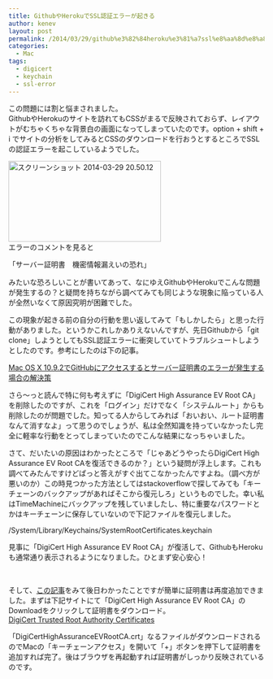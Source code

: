 ```yaml
---
title: GithubやHerokuでSSL認証エラーが起きる
author: kenev
layout: post
permalink: /2014/03/29/github%e3%82%84heroku%e3%81%a7ssl%e8%aa%8d%e8%a8%bc%e3%82%a8%e3%83%a9%e3%83%bc%e3%81%8c%e8%b5%b7%e3%81%8d%e3%82%8b/
categories:
  - Mac
tags:
  - digicert
  - keychain
  - ssl-error
---
```

この問題には割と悩まされました。  
GithubやHerokuのサイトを訪れてもCSSがまるで反映されておらず、レイアウトがむちゃくちゃな背景白の画面になってしまっていたのです。option + shift + i でサイトの分析をしてみるとCSSのダウンロードを行おうとするところでSSLの認証エラーを起こしているようでした。

[<img class="alignnone size-medium wp-image-93" alt="スクリーンショット 2014-03-29 20.50.12" src="http://kenev.net/wp-content/uploads/2014/03/29d12d0483fe103bab53060adb9cd2d0-300x159.png" width="300" height="159" />][1]  
エラーのコメントを見ると

<span style="line-height: 1.5em;">「サーバー証明書　機密情報漏えいの恐れ」</span>

みたいな恐ろしいことが書いてあって、なにゆえGithubやHerokuでこんな問題が発生するの？と疑問を持ちながら調べてみても同じような現象に陥っている人が全然いなくて原因究明が困難でした。

この現象が起きる前の自分の行動を思い返してみて「もしかしたら」と思った行動がありました。というかこれしかありえないんですが、先日Githubから「git clone」しようとしてもSSL認証エラーに衝突していてトラブルシュートしようとしたのです。参考にしたのは下の記事。

[Mac OS X 10.9.2でGitHubにアクセスするとサーバー証明書のエラーが発生する場合の解決策][2]

さら〜っと読んで特に何も考えずに「DigiCert High Assurance EV Root CA」を削除したのですが、これを「ログイン」だけでなく「システムルート」からも削除したのが問題でした。知ってる人からしてみれば「おいおい、ルート証明書なんて消すなよ」って思うのでしょうが、私は全然知識を持っていなかったし完全に軽率な行動をとってしまっていたのでこんな結果になっちゃいました。

さて、だいたいの原因はわかったところで「じゃあどうやったらDigiCert High Assurance EV Root CAを復活できるのか？」という疑問が浮上します。これも調べてみたんですけどぱっと答えがすぐ出てこなかったんですよね。（調べ方が悪いのか）この時見つかった方法としてはstackoverflowで探してみても「キーチェーンのバックアップがあればそこから復元しろ」というものでした。幸い私はTimeMachineにバックアップを残していましたし、特に重要なパスワードとかはキーチェーンに保存していないので下記ファイルを復元しました。

/System/Library/Keychains/SystemRootCertificates.keychain

見事に「DigiCert High Assurance EV Root CA」が復活して、GithubもHerokuも通常通り表示されるようになりました。ひとまず安心安心！

&nbsp;

そして、[この記事][3]をみて後日わかったことですが簡単に証明書は再度追加できました。まずは下記サイトにて「DigiCert High Assurance EV Root CA」のDownloadをクリックして証明書をダウンロード。  
[DigiCert Trusted Root Authority Certificates][4]

「DigiCertHighAssuranceEVRootCA.crt」なるファイルがダウンロードされるのでMacの「キーチェーンアクセス」を開いて「+」ボタンを押下して証明書を追加すれば完了。後はブラウザを再起動すれば証明書がしっかり反映されているのです。

 [1]: http://kenev.net/wp-content/uploads/2014/03/29d12d0483fe103bab53060adb9cd2d0.png
 [2]: http://orangain.hatenablog.com/entry/2014/03/01/mavericks-ssl-certificate
 [3]: http://d.hatena.ne.jp/tetsuyai/20110924/1316877887
 [4]: https://www.digicert.com/digicert-root-certificates.htm